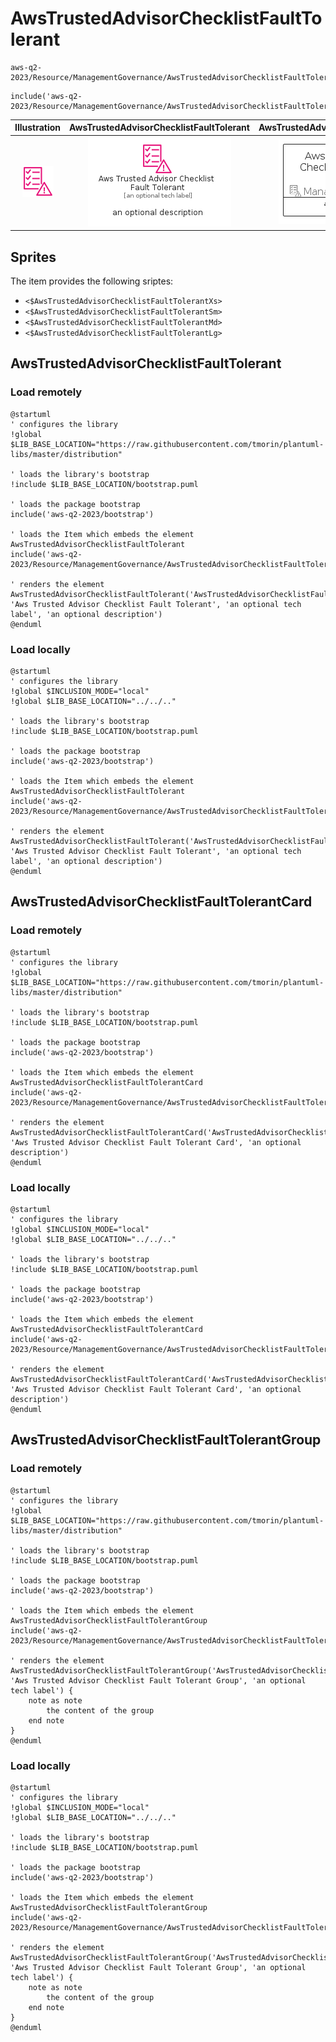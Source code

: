 # AwsTrustedAdvisorChecklistFaultTolerant


```text
aws-q2-2023/Resource/ManagementGovernance/AwsTrustedAdvisorChecklistFaultTolerant
```

```text
include('aws-q2-2023/Resource/ManagementGovernance/AwsTrustedAdvisorChecklistFaultTolerant')
```



| Illustration | AwsTrustedAdvisorChecklistFaultTolerant | AwsTrustedAdvisorChecklistFaultTolerantCard | AwsTrustedAdvisorChecklistFaultTolerantGroup |
| :---: | :---: | :---: | :---: |
| ![illustration for Illustration](../../../aws-q2-2023/Resource/ManagementGovernance/AwsTrustedAdvisorChecklistFaultTolerant.png) | ![illustration for AwsTrustedAdvisorChecklistFaultTolerant](../../../aws-q2-2023/Resource/ManagementGovernance/AwsTrustedAdvisorChecklistFaultTolerant.Local.png) | ![illustration for AwsTrustedAdvisorChecklistFaultTolerantCard](../../../aws-q2-2023/Resource/ManagementGovernance/AwsTrustedAdvisorChecklistFaultTolerantCard.Local.png) | ![illustration for AwsTrustedAdvisorChecklistFaultTolerantGroup](../../../aws-q2-2023/Resource/ManagementGovernance/AwsTrustedAdvisorChecklistFaultTolerantGroup.Local.png) |



## Sprites
The item provides the following sriptes:

- `<$AwsTrustedAdvisorChecklistFaultTolerantXs>`
- `<$AwsTrustedAdvisorChecklistFaultTolerantSm>`
- `<$AwsTrustedAdvisorChecklistFaultTolerantMd>`
- `<$AwsTrustedAdvisorChecklistFaultTolerantLg>`





## AwsTrustedAdvisorChecklistFaultTolerant

### Load remotely
```plantuml
@startuml
' configures the library
!global $LIB_BASE_LOCATION="https://raw.githubusercontent.com/tmorin/plantuml-libs/master/distribution"

' loads the library's bootstrap
!include $LIB_BASE_LOCATION/bootstrap.puml

' loads the package bootstrap
include('aws-q2-2023/bootstrap')

' loads the Item which embeds the element AwsTrustedAdvisorChecklistFaultTolerant
include('aws-q2-2023/Resource/ManagementGovernance/AwsTrustedAdvisorChecklistFaultTolerant')

' renders the element
AwsTrustedAdvisorChecklistFaultTolerant('AwsTrustedAdvisorChecklistFaultTolerant', 'Aws Trusted Advisor Checklist Fault Tolerant', 'an optional tech label', 'an optional description')
@enduml
```

### Load locally
```plantuml
@startuml
' configures the library
!global $INCLUSION_MODE="local"
!global $LIB_BASE_LOCATION="../../.."

' loads the library's bootstrap
!include $LIB_BASE_LOCATION/bootstrap.puml

' loads the package bootstrap
include('aws-q2-2023/bootstrap')

' loads the Item which embeds the element AwsTrustedAdvisorChecklistFaultTolerant
include('aws-q2-2023/Resource/ManagementGovernance/AwsTrustedAdvisorChecklistFaultTolerant')

' renders the element
AwsTrustedAdvisorChecklistFaultTolerant('AwsTrustedAdvisorChecklistFaultTolerant', 'Aws Trusted Advisor Checklist Fault Tolerant', 'an optional tech label', 'an optional description')
@enduml
```

## AwsTrustedAdvisorChecklistFaultTolerantCard

### Load remotely
```plantuml
@startuml
' configures the library
!global $LIB_BASE_LOCATION="https://raw.githubusercontent.com/tmorin/plantuml-libs/master/distribution"

' loads the library's bootstrap
!include $LIB_BASE_LOCATION/bootstrap.puml

' loads the package bootstrap
include('aws-q2-2023/bootstrap')

' loads the Item which embeds the element AwsTrustedAdvisorChecklistFaultTolerantCard
include('aws-q2-2023/Resource/ManagementGovernance/AwsTrustedAdvisorChecklistFaultTolerant')

' renders the element
AwsTrustedAdvisorChecklistFaultTolerantCard('AwsTrustedAdvisorChecklistFaultTolerantCard', 'Aws Trusted Advisor Checklist Fault Tolerant Card', 'an optional description')
@enduml
```

### Load locally
```plantuml
@startuml
' configures the library
!global $INCLUSION_MODE="local"
!global $LIB_BASE_LOCATION="../../.."

' loads the library's bootstrap
!include $LIB_BASE_LOCATION/bootstrap.puml

' loads the package bootstrap
include('aws-q2-2023/bootstrap')

' loads the Item which embeds the element AwsTrustedAdvisorChecklistFaultTolerantCard
include('aws-q2-2023/Resource/ManagementGovernance/AwsTrustedAdvisorChecklistFaultTolerant')

' renders the element
AwsTrustedAdvisorChecklistFaultTolerantCard('AwsTrustedAdvisorChecklistFaultTolerantCard', 'Aws Trusted Advisor Checklist Fault Tolerant Card', 'an optional description')
@enduml
```

## AwsTrustedAdvisorChecklistFaultTolerantGroup

### Load remotely
```plantuml
@startuml
' configures the library
!global $LIB_BASE_LOCATION="https://raw.githubusercontent.com/tmorin/plantuml-libs/master/distribution"

' loads the library's bootstrap
!include $LIB_BASE_LOCATION/bootstrap.puml

' loads the package bootstrap
include('aws-q2-2023/bootstrap')

' loads the Item which embeds the element AwsTrustedAdvisorChecklistFaultTolerantGroup
include('aws-q2-2023/Resource/ManagementGovernance/AwsTrustedAdvisorChecklistFaultTolerant')

' renders the element
AwsTrustedAdvisorChecklistFaultTolerantGroup('AwsTrustedAdvisorChecklistFaultTolerantGroup', 'Aws Trusted Advisor Checklist Fault Tolerant Group', 'an optional tech label') {
    note as note
        the content of the group
    end note
}
@enduml
```

### Load locally
```plantuml
@startuml
' configures the library
!global $INCLUSION_MODE="local"
!global $LIB_BASE_LOCATION="../../.."

' loads the library's bootstrap
!include $LIB_BASE_LOCATION/bootstrap.puml

' loads the package bootstrap
include('aws-q2-2023/bootstrap')

' loads the Item which embeds the element AwsTrustedAdvisorChecklistFaultTolerantGroup
include('aws-q2-2023/Resource/ManagementGovernance/AwsTrustedAdvisorChecklistFaultTolerant')

' renders the element
AwsTrustedAdvisorChecklistFaultTolerantGroup('AwsTrustedAdvisorChecklistFaultTolerantGroup', 'Aws Trusted Advisor Checklist Fault Tolerant Group', 'an optional tech label') {
    note as note
        the content of the group
    end note
}
@enduml
```

